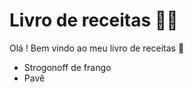# Livro de receitas :man_cook:

Olá ! Bem vindo ao meu livro de receitas :shallow_pan_of_food:

- Strogonoff de frango
- Pavê

